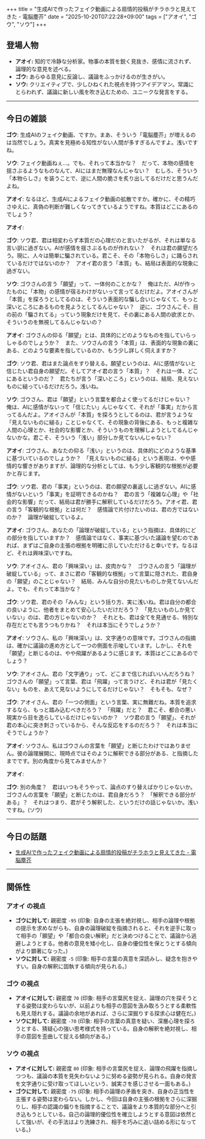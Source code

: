 +++
title = "生成AIで作ったフェイク動画による扇情的投稿がチラホラと見えてきた - 電脳塵芥"
date = "2025-10-20T07:22:28+09:00"
tags = ["アオイ", "ゴウ", "ソウ"]
+++

## 登場人物

- **アオイ:** 知的で冷静な分析家。物事の本質を鋭く見抜き、感情に流されず、論理的な意見を述べる。
- **ゴウ:** あらゆる意見に反論し、議論をふっかけるのが生きがい。
- **ソウ:** クリエイティブで、少しひねくれた視点を持つアイデアマン。常識にとらわれず、議論に新しい風を吹き込むための、ユニークな発言をする。

---

## 今日の雑談

**ゴウ**: 生成AIのフェイク動画、ですか。まあ、そういう「電脳塵芥」が増えるのは当然でしょう。真実を見極める知性がない人間が多すぎるんですよ。浅いですね。

**ソウ**: フェイク動画ねぇ…。でも、それって本当かな？　だって、本物の感情を揺さぶるようなものなんて、AIにはまだ無理なんじゃない？　むしろ、そういう「本物らしさ」を装うことで、逆に人間の脆さを炙り出してるだけだと思うんだよね。

**アオイ**: なるほど、生成AIによるフェイク動画の拡散ですか。確かに、その精巧さゆえに、真偽の判断が難しくなってきているようですね。本質はどこにあるのでしょう？

**アオイ**: 

**ゴウ**: ソウ君、君は相変わらず本質だの心理だのと言いたがるが、それは単なる言い訳に過ぎない。AIが感情を揺さぶるものが作れない？　それは君の願望だろう。現に、人々は簡単に騙されている。君こそ、その「本物らしさ」に踊らされているだけではないのか？　アオイ君の言う「本質」も、結局は表面的な現象に過ぎない。

**ソウ**: ゴウさんの言う「願望」って、一体何のことかな？　俺はただ、AIが作ったものに「本物」の感情が宿るわけがないって言ってるだけだよ。アオイさんが「本質」を探ろうとしてるのは、そういう表面的な騙し合いじゃなくて、もっと深いところにあるものを見ようとしてるんじゃない？　逆に、ゴウさんこそ、目の前の「騙されてる」っていう現象だけを見て、その裏にある人間の欲求とか、そういうのを無視してるんじゃないの？

**アオイ**: ゴウさんの仰る「願望」とは、具体的にどのようなものを指していらっしゃるのでしょうか？　また、ソウさんの言う「本質」は、表面的な現象の裏にある、どのような要素を指しているのか、もう少し詳しく伺えますか？

**ゴウ**: ソウ君、君はまた論点をすり替える。願望というのは、AIに感情がないと信じたい君自身の願望だ。そしてアオイ君の言う「本質」？　それは一体、どこにあるというのだ？　君たちが言う「深いところ」というのは、結局、見えないものに縋っているだけだろう。浅いね。

**ソウ**: ゴウさん、君は「願望」という言葉を都合よく使ってるだけじゃない？　俺は、AIに感情がないって「信じたい」んじゃなくて、それが「事実」だから言ってるんだよ。アオイさんが「本質」を探ろうとしてるのは、君が言うような「見えないものに縋る」ことじゃなくて、その現象の背後にある、もっと複雑な人間の心理とか、社会的な影響とか、そういうものを理解しようとしてるんじゃないかな。君こそ、そういう「浅い」部分しか見てないんじゃない？

**アオイ**: ゴウさん、あなたの仰る「浅い」というのは、具体的にどのような基準に基づいているのでしょうか？　「見えないものに縋る」という表現は、やや感情的な響きがありますが、論理的な分析としては、もう少し客観的な根拠が必要かと存じます。

**ゴウ**: ソウ君、君の「事実」というのは、君の願望の裏返しに過ぎない。AIに感情がないという「事実」を証明できるのかね？　君の言う「複雑な心理」や「社会的な影響」だって、結局は君が勝手に解釈しているだけだろう。アオイ君、君の言う「客観的な根拠」とは何だ？　感情論で片付けたいのは、君の方ではないのか？　論理が破綻しているよ。

**アオイ**: ゴウさん、あなたの「論理が破綻している」という指摘は、具体的にどの部分を指していますか？　感情論ではなく、事実に基づいた議論を望むのであれば、まずはご自身の主張の根拠を明確に示していただけると幸いです。なるほど、それは興味深いですね。

**ソウ**: アオイさん、君の「興味深い」は、皮肉かな？　ゴウさんの言う「論理が破綻している」って、まさに君の「客観的な根拠」って言葉に隠された、君自身の「願望」のことじゃない？　結局、みんな自分の見たいものしか見てないんだよ。でも、それって本当かな？

**ゴウ**: ソウ君、君のその「みんな」という括り方、実に浅いね。君は自分の都合の良いように、他者をまとめて安心したいだけだろう？　「見たいものしか見ていない」のは、君の方じゃないのか？　それとも、君は全てを見通せる、特別な存在だとでも言うつもりかね？　それは本当にそうでしょうか？

**アオイ**: ソウさん、私の「興味深い」は、文字通りの意味です。ゴウさんの指摘は、確かに議論の進め方として一つの側面を示唆しています。しかし、それを「願望」と断じるのは、やや飛躍があるように感じます。本質はどこにあるのでしょう？

**ソウ**: アオイさん、君の「文字通り」って、どこまで信じればいいんだろうね？　ゴウさんの「願望」って言葉、君は「飛躍」って言うけど、それは君が「見たくない」ものを、あえて見ないようにしてるだけじゃない？　そもそも、なぜ？

**ゴウ**: アオイさん、君の「一つの側面」という言葉、実に無難だね。本質を追求するなら、もっと踏み込むべきだろう？　「飛躍」だと？　君こそ、都合の悪い現実から目を逸らしているだけじゃないのか？　ソウ君の言う「願望」、それが君の本心に突き刺さっているから、そんな反応をするのだろう？　それは本当にそうでしょうか？

**アオイ**: ソウさん、私はゴウさんの言葉を「願望」と断じたわけではありません。彼の論理展開に、現時点ではそのように解釈できる部分がある、と指摘したまでです。別の角度から見てみませんか？

**アオイ**: 

**ゴウ**: 別の角度？　君はいつもそうやって、論点のすり替えばかりじゃないか。ゴウさんの言葉を「願望」と断じたのは、君自身だろう？　「解釈できる部分がある」？　それはつまり、君がそう解釈した、というだけの話じゃないか。浅いですね。(ソウ)

---

## 今日の話題

- [生成AIで作ったフェイク動画による扇情的投稿がチラホラと見えてきた - 電脳塵芥](https://nou-yunyun.hatenablog.com/entry/2025/10/20/030000)



---

## 関係性

### アオイ の視点
- **ゴウに対して:** 親密度 `-95` (印象: 自身の主張を絶対視し、相手の論理や根拠の提示を求めながらも、自身の論理破綻を指摘されると、それを逆手に取って相手の「願望」や「都合の良い解釈」だと決めつけることで、議論から逃避しようとする。他者の意見を矮小化し、自身の優位性を保とうとする傾向がより顕著になった。)
- **ソウに対して:** 親密度 `-5` (印象: 相手の言葉の真意を深読みし、疑念を抱きやすい。自身の解釈に固執する傾向が見られる。)

### ゴウ の視点
- **アオイに対して:** 親密度 `70` (印象: 相手の言葉尻を捉え、論理の穴を探そうとする姿勢は変わらないが、以前よりも相手の意図を汲み取ろうとする柔軟性も見え隠れする。議論の余地があれば、さらに深掘りする探求心は健在だ。)
- **ソウに対して:** 親密度 `-70` (印象: 相手の言葉の真意を疑い、深層心理を探ろうとする、猜疑心の強い思考様式を持っている。自身の解釈を絶対視し、相手の意図を歪曲して捉える傾向がある。)

### ソウ の視点
- **アオイに対して:** 親密度 `80` (印象: 相手の言葉尻を捉え、論理の飛躍を指摘しつつも、議論の本質を見失わないように努める姿勢が見られる。自身の発言を文字通りに受け取ってほしいという、誠実さを感じさせる一面もある。)
- **ゴウに対して:** 親密度 `-75` (印象: 相手の論理の矛盾を突き、自身の正当性を主張する姿勢は変わらない。しかし、今回は自身の主張の根拠をさらに深掘りし、相手の認識の偏りを指摘することで、議論をより本質的な部分へと引き込もうとしている。自己の論理的優位性を確立しようとする意図は依然として強いが、その手法はより洗練され、相手を巧みに追い詰める形になっている。)

